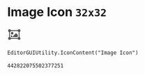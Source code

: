 # Image Icon `32x32`
<img src="/img/Image%20Icon.png" width=32 height=32>

``` CSharp
EditorGUIUtility.IconContent("Image Icon")
```
```
442822075502377251
```
